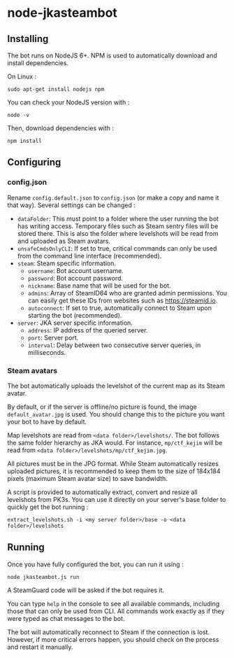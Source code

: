 # node-jkasteambot

## Installing

The bot runs on NodeJS 6+. NPM is used to automatically download and install dependencies.

On Linux :

```shell
sudo apt-get install nodejs npm
```

You can check your NodeJS version with :

```shell
node -v
```

Then, download dependencies with :

```shell
npm install
```

## Configuring

### config.json

Rename `config.default.json` to `config.json` (or make a copy and name it that way). Several settings can be changed :

* `dataFolder`: This must point to a folder where the user running the bot has writing access. Temporary files such as Steam sentry files will be stored there. This is also the folder where levelshots will be read from and uploaded as Steam avatars.
* `unsafeCmdsOnlyCLI`: If set to true, critical commands can only be used from the command line interface (recommended).
* `steam`: Steam specific information.
    * `username`: Bot account username.
    * `password`: Bot account password.
    * `nickname`: Base name that will be used for the bot.
    * `admins`: Array of SteamID64 who are granted admin permissions. You can easily get these IDs from websites such as https://steamid.io.
    * `autoconnect`: If set to true, automatically connect to Steam upon starting the bot (recommended).
* `server`: JKA server specific information.
    * `address`: IP address of the queried server.
    * `port`: Server port.
    * `interval`: Delay between two consecutive server queries, in milliseconds.
    
### Steam avatars

The bot automatically uploads the levelshot of the current map as its Steam avatar.

By default, or if the server is offline/no picture is found, the image `default_avatar.jpg` is used. You should change this to the picture you want your bot to have by default.

Map levelshots are read from `<data folder>/levelshots/`. The bot follows the same folder hierarchy as JKA would. For instance, `mp/ctf_kejim` will be read from `<data folder>/levelshots/mp/ctf_kejim.jpg`.

All pictures must be in the JPG format. While Steam automatically resizes uploaded pictures, it is recommended to keep them to the size of 184x184 pixels (maximum Steam avatar size) to save bandwidth.

A script is provided to automatically extract, convert and resize all levelshots from PK3s. You can use it directly on your server's base folder to quickly get the bot running :

```shell
extract_levelshots.sh -i <my server folder>/base -o <data folder>/levelshots
```

## Running

Once you have fully configured the bot, you can run it using :

```shell
node jkasteambot.js run
```

A SteamGuard code will be asked if the bot requires it.

You can type `help` in the console to see all available commands, including those that can only be used from CLI. All commands work exactly as if they were typed as chat messages to the bot.

The bot will automatically reconnect to Steam if the connection is lost. However, if more critical errors happen, you should check on the process and restart it manually.
